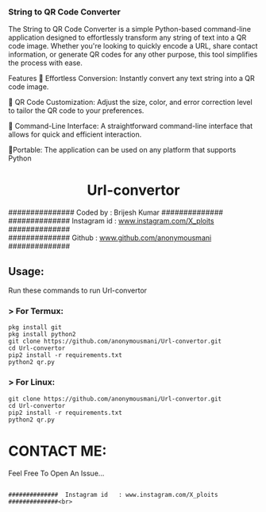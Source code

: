 ### String to QR Code Converter ###
The String to QR Code Converter is a simple Python-based command-line application designed to effortlessly transform any string of text into a QR code image. Whether you're looking to quickly encode a URL, share contact information, or generate QR codes for any other purpose, this tool simplifies the process with ease.

Features
🔵 Effortless Conversion: Instantly convert any text string into a QR code image.

🔵 QR Code Customization: Adjust the size, color, and error correction level to tailor the QR code to your preferences.

🔵 Command-Line Interface: A straightforward command-line interface that allows for quick and efficient interaction.

 🔵Portable: The application can be used on any platform that supports Python
<h1 align="center"> Url-convertor </br>
</h1>


###############  Coded by      : Brijesh Kumar ##############<br>
##############  Instagram id   : www.instagram.com/X_ploits ##############<br>
##############  Github         : www.github.com/anonymousmani ##############<br>

## Usage:

Run these commands to run Url-convertor

### > For Termux:
```
pkg install git
pkg install python2
git clone https://github.com/anonymousmani/Url-convertor.git
cd Url-convertor
pip2 install -r requirements.txt
python2 qr.py
```
### > For Linux:
```
git clone https://github.com/anonymousmani/Url-convertor.git
cd Url-convertor
pip2 install -r requirements.txt
python2 qr.py
```

# CONTACT ME:

Feel Free To Open An Issue...

```

##############  Instagram id   : www.instagram.com/X_ploits ##############<br>


```
